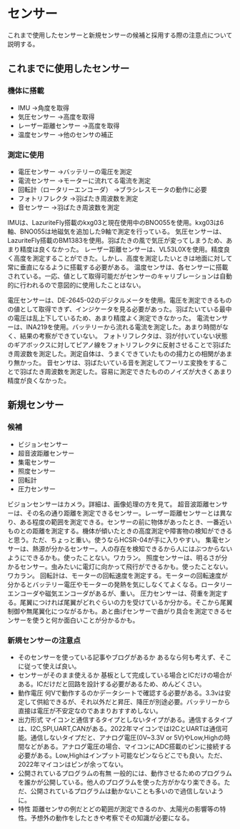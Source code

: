 # センサー

これまで使用したセンサーと新規センサーの候補と採用する際の注意点について説明する。

## これまでに使用したセンサー
### 機体に搭載
- IMU
→角度を取得
- 気圧センサー
→高度を取得
- レーザー距離センサー
→高度を取得
- 温度センサー
→他のセンサの補正
### 測定に使用
- 電圧センサー
→バッテリーの電圧を測定
- 電流センサー
→モーターに流れてる電流を測定
- 回転計（ロータリーエンコーダ）
→ブラシレスモータの動作に必要
- フォトリフレクタ
→羽ばたき周波数を測定
- 音センサー
→羽ばたき周波数を測定

IMUは、LazuriteFly搭載のkxg03と現在使用中のBNO055を使用。kxg03は6軸、BNO055は地磁気を追加した9軸で測定を行っている。
気圧センサーは、LazuriteFly搭載のBM1383を使用。羽ばたきの風で気圧が変ってしまうため、あまり精度は良くなかった。
レーザー距離センサーは、VL53L0Xを使用。精度良く高度を測定することができた。しかし、高度を測定したいときは地面に対して常に垂直になるように搭載する必要がある。
温度センサは、各センサーに搭載されている。一応、値として取得可能だがセンサーのキャリブレーションは自動的に行われるので意図的に使用したことはない。

電圧センサーは、DE-2645-02のデジタルメータを使用。電圧を測定できるものの値として取得できず、インジケータを見る必要があった。羽ばたいている最中の電圧は乱上下しているため、あまり精度よく測定できなかった。
電流センサーは、INA219を使用。バッテリーから流れる電流を測定した。あまり時間がなく、結果の考察ができていない。
フォトリフレクタは、羽が付いていない状態のギアボックスに対してピアノ線をフォトリフレクタに反射させることで羽ばたき周波数を測定した。測定自体は、うまくできていたものの揚力との相関があまり無かった。
音センサは、羽ばたいている音を測定してフーリエ変換をすることで羽ばたき周波数を測定した。容易に測定できたもののノイズが大きくあまり精度が良くなかった。

## 新規センサー
### 候補
- ビジョンセンサー
- 超音波距離センサー
- 集電センサー
- 照度センサー
- 回転計
- 圧力センサー

ビジョンセンサーはカメラ。詳細は、画像処理の方を見て。
超音波距離センサーは、その名の通り距離を測定できるセンサー。レーザー距離センサーとは異なり、ある程度の範囲を測定できる。センサーの前に物体があったとき、一番近いものとの距離を測定する。機体が傾いたときの高度測定や障害物の検知ができると思う。ただ、ちょっと重い。使うならHCSR-04が手に入りやすい。
集電センサーは、熱源が分かるセンサー。人の存在を検知できるから人にはぶつからないようにできるかも。使ったことない。ワカラン。
照度センサーは、明るさが分かるセンサー。虫みたいに電灯に向かって飛行ができるかも。使ったことない。ワカラン。
回転計は、モーターの回転速度を測定する。モーターの回転速度が分かるとバッテリー電圧やモーターの発熱を気にしなくてよくなる。ロータリーエンコーダや磁気エンコーダがあるが、重い。
圧力センサーは、荷重を測定する。尾翼につければ尾翼がどれぐらいの力を受けているか分かる。そこから尾翼制御や無尾翼化につながるかも。あと曲げセンサーで曲がり具合を測定できるセンサーを使うと何か面白いことが分かるかも。

### 新規センサーの注意点

- そのセンサーを使っている記事やブログがあるか
あるなら何も考えず、そこに従って使えば良い。
- センサーがそのまま使えるか
基板として完成している場合とICだけの場合がある。ICだけだと回路を設計する必要があるため、めんどくさい。
- 動作電圧
何Vで動作するのかデータシートで確認する必要がある。3.3vは安定して供給できるが、それ以外だと昇圧、降圧が別途必要。バッテリーから直接は電圧が不安定なのであまりおすすめしない。
- 出力形式
マイコンと通信するタイプとしないタイプがある。通信するタイプは、I2C,SPI,UART,CANがある。2022年マイコンではI2CとUARTは通信可能。通信しないタイプだと、アナログ電圧(0V~3.3V or 5V)やLow,Highの時間などがある。アナログ電圧の場合、マイコンにADC搭載のピンに接続する必要がある。Low,Highはインプット可能なピンならどこでも良い。ただ、2022年マイコンはピンが余ってない。
- 公開されているプログラムの有無
一般的には、動作させるためのプログラムを誰かが公開している。他人のプログラムを使った方がかなり楽できる。ただ、公開されているプログラムは動かないことも多いので過信しないように。
- 特性
距離センサの例だとどの範囲が測定できるのか、太陽光の影響等の特性。予想外の動作をしたときや考察でその知識が必要になる。